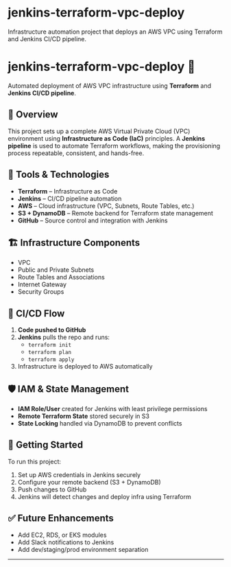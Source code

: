 # jenkins-terraform-vpc-deploy
Infrastructure automation project that deploys an AWS VPC using Terraform and Jenkins CI/CD pipeline.
# jenkins-terraform-vpc-deploy 🚀

Automated deployment of AWS VPC infrastructure using **Terraform** and **Jenkins CI/CD pipeline**.

## 📌 Overview

This project sets up a complete AWS Virtual Private Cloud (VPC) environment using **Infrastructure as Code (IaC)** principles. A **Jenkins pipeline** is used to automate Terraform workflows, making the provisioning process repeatable, consistent, and hands-free.

## 🔧 Tools & Technologies

- **Terraform** – Infrastructure as Code
- **Jenkins** – CI/CD pipeline automation
- **AWS** – Cloud infrastructure (VPC, Subnets, Route Tables, etc.)
- **S3 + DynamoDB** – Remote backend for Terraform state management
- **GitHub** – Source control and integration with Jenkins

## 🏗️ Infrastructure Components

- VPC
- Public and Private Subnets
- Route Tables and Associations
- Internet Gateway
- Security Groups

## 🔁 CI/CD Flow

1. **Code pushed to GitHub**
2. **Jenkins** pulls the repo and runs:
   - `terraform init`
   - `terraform plan`
   - `terraform apply`
3. Infrastructure is deployed to AWS automatically

## 🛡️ IAM & State Management

- **IAM Role/User** created for Jenkins with least privilege permissions
- **Remote Terraform State** stored securely in S3
- **State Locking** handled via DynamoDB to prevent conflicts


## 🚀 Getting Started

To run this project:

1. Set up AWS credentials in Jenkins securely
2. Configure your remote backend (S3 + DynamoDB)
3. Push changes to GitHub
4. Jenkins will detect changes and deploy infra using Terraform

## ✅ Future Enhancements

- Add EC2, RDS, or EKS modules
- Add Slack notifications to Jenkins
- Add dev/staging/prod environment separation

---
